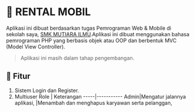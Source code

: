 # 🚗 RENTAL MOBIL

Aplikasi ini dibuat berdasarkan tugas Pemrograman Web & Mobile di sekolah saya, [SMK MUTIARA ILMU](http://mutiarailmu.sch.id).Aplikasi ini dibuat menggunakan bahasa pemrograman PHP yang berbasis objek atau OOP dan berbentuk MVC (Model View Controller).

> Aplikasi ini masih dalam tahap pengembangan.

## 📒 Fitur

1. Sistem Login dan Register.
2. Multiuser
   Role | Keterangan
   -----|-----------
   Admin|Mengatur jalannya aplikasi,
   |Menambah dan menghapus karyawan serta pelanggan,
